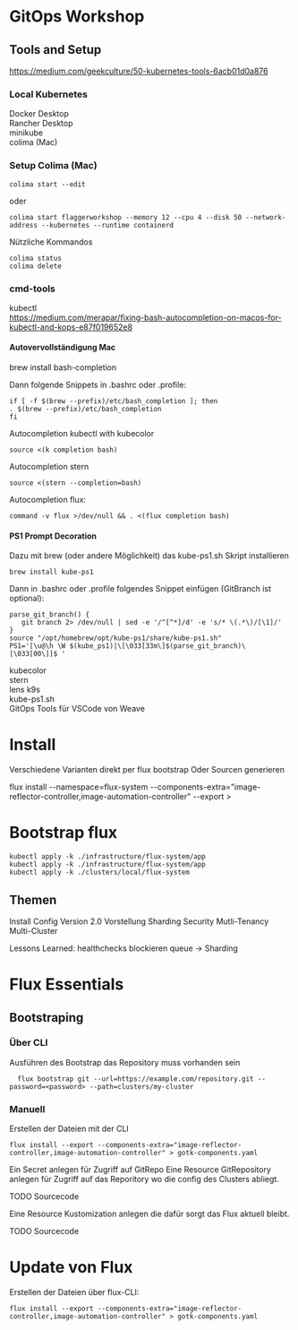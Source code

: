 # GitOps Workshop 

## Tools and Setup

https://medium.com/geekculture/50-kubernetes-tools-6acb01d0a876

### Local Kubernetes
Docker Desktop  
Rancher Desktop  
minikube  
colima (Mac)  

### Setup Colima (Mac)

```
colima start --edit
```
oder 
```
colima start flaggerworkshop --memory 12 --cpu 4 --disk 50 --network-address --kubernetes --runtime containerd
```
Nützliche Kommandos
```
colima status
colima delete
```
### cmd-tools
kubectl  
https://medium.com/merapar/fixing-bash-autocompletion-on-macos-for-kubectl-and-kops-e87f019652e8

#### Autovervollständigung Mac
brew install bash-completion

Dann folgende Snippets in .bashrc oder .profile:  
```
if [ -f $(brew --prefix)/etc/bash_completion ]; then 
. $(brew --prefix)/etc/bash_completion
fi
```
Autocompletion kubectl with kubecolor
```
source <(k completion bash)
```
Autocompletion stern
```
source <(stern --completion=bash)
```
Autocompletion flux:  
```
command -v flux >/dev/null && . <(flux completion bash)
```

#### PS1 Prompt Decoration
Dazu mit brew (oder andere Möglichkeit) das kube-ps1.sh Skript installieren
```
brew install kube-ps1
```
Dann in .bashrc oder .profile folgendes Snippet einfügen (GitBranch ist optional):  
```
parse_git_branch() {
   git branch 2> /dev/null | sed -e '/^[^*]/d' -e 's/* \(.*\)/[\1]/'
}
source "/opt/homebrew/opt/kube-ps1/share/kube-ps1.sh"
PS1='[\u@\h \W $(kube_ps1)|\[\033[33m\]$(parse_git_branch)\[\033[00\]]$ '
```

kubecolor  
stern  
lens
k9s  
kube-ps1.sh  
GitOps Tools für VSCode von Weave

# Install
Verschiedene Varianten
direkt per flux bootstrap
Oder Sourcen generieren

flux install --namespace=flux-system --components-extra="image-reflector-controller,image-automation-controller" --export > 

# Bootstrap flux
```
kubectl apply -k ./infrastructure/flux-system/app
kubectl apply -k ./infrastructure/flux-system/app
kubectl apply -k ./clusters/local/flux-system
```

## Themen
Install
Config
Version 2.0 Vorstellung
Sharding
Security
Mutli-Tenancy
Multi-Cluster

Lessons Learned:
healthchecks blockieren queue -> Sharding

# Flux Essentials

## Bootstraping

### Über CLI
Ausführen des Bootstrap das Repository muss vorhanden sein
```
  flux bootstrap git --url=https://example.com/repository.git --password=<password> --path=clusters/my-cluster
```


### Manuell
Erstellen der Dateien mit der CLI
```
flux install --export --components-extra="image-reflector-controller,image-automation-controller" > gotk-components.yaml
```

Ein Secret anlegen für Zugriff auf GitRepo
Eine Resource GitRepository anlegen für Zugriff auf das Reporitory wo die config des Clusters abliegt.

TODO Sourcecode

Eine Resource Kustomization anlegen die dafür sorgt das Flux aktuell bleibt.

TODO Sourcecode


# Update von Flux 

Erstellen der Dateien über flux-CLI:
```
flux install --export --components-extra="image-reflector-controller,image-automation-controller" > gotk-components.yaml
```
